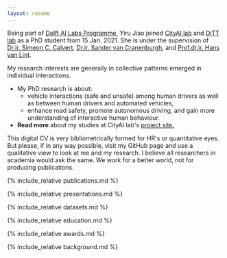 ```yaml
---
layout: resume
---
```

Being part of [<u>Delft AI Labs Programme</u>](https://www.tudelft.nl/ai/tu-delft-ai-labs), Yiru Jiao joined [<u>CityAI lab</u>](https://www.tudelft.nl/en/ai/cityai-lab) and [<u>DiTT lab</u>](https://www.tudelft.nl/citg/over-faculteit/afdelingen/transport-planning/research/labs/data-analytics-and-traffic-simulation-lab/dittlab-tu-delft/) as a PhD student from 15 Jan. 2021. She is under the supervision of [<u>Dr.ir. Simeon C. Calvert</u>](https://scholar.google.nl/citations?user=pwVbHHEAAAAJ&hl=nl), [<u>Dr.ir. Sander van Cranenburgh</u>](https://scholar.google.nl/citations?user=-FNYwWYAAAAJ&hl=en&inst=6173373803492361994&oi=ao), and [<u>Prof.dr.ir. Hans van Lint</u>](https://scholar.google.nl/citations?user=Q95PbrMAAAAJ&hl=en&inst=6173373803492361994&oi=sra). 

My research interests are generally in collective patterns emerged in individual interactions. 
- My PhD research is about:
  - vehicle interactions (safe and unsafe) among human drivers as well as between human drivers and automated vehicles,
  - enhance road safety, promote autonomous driving, and gain more understanding of interactive human behaviour. 
- <b>Read more</b> about my studies at CityAI lab's [<u>project site.</u>](https://www.cityai-lab.nl/vehicle-coordination/)

This digital CV is very bibliometrically formed for HR's or quantitative eyes. But please, if in any way possible, visit my GitHub page and use a qualitative view to look at me and my research. I believe all researchers in academia would ask the same. We work for a better world, not for producing publications.

{% include_relative publications.md %}

{% include_relative presentations.md %}

{% include_relative datasets.md %}

{% include_relative education.md %}

{% include_relative awards.md %}

{% include_relative background.md %}
